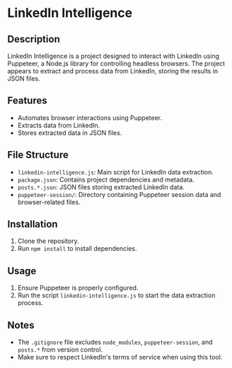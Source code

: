 # LinkedIn Intelligence

## Description
LinkedIn Intelligence is a project designed to interact with LinkedIn using Puppeteer, a Node.js library for controlling headless browsers. The project appears to extract and process data from LinkedIn, storing the results in JSON files.

## Features
- Automates browser interactions using Puppeteer.
- Extracts data from LinkedIn.
- Stores extracted data in JSON files.

## File Structure
- `linkedin-intelligence.js`: Main script for LinkedIn data extraction.
- `package.json`: Contains project dependencies and metadata.
- `posts.*.json`: JSON files storing extracted LinkedIn data.
- `puppeteer-session/`: Directory containing Puppeteer session data and browser-related files.

## Installation
1. Clone the repository.
2. Run `npm install` to install dependencies.

## Usage
1. Ensure Puppeteer is properly configured.
2. Run the script `linkedin-intelligence.js` to start the data extraction process.

## Notes
- The `.gitignore` file excludes `node_modules`, `puppeteer-session`, and `posts.*` from version control.
- Make sure to respect LinkedIn's terms of service when using this tool.